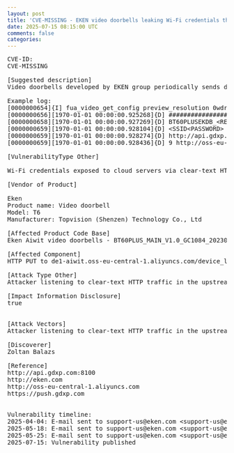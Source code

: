 ```yaml
---           
layout: post
title: 'CVE-MISSING - EKEN video doorbells leaking Wi-Fi credentials through HTTP to cloud servers'
date: 2025-07-15 08:15:00 UTC
comments: false
categories:  
---
```


<pre>
CVE-ID:
CVE-MISSING

[Suggested description]
Video doorbells developed by EKEN group periodically sends debug logs to the EKEN cloud servers. These debug logs contain sensitive information like Wi-Fi SSID and credentials.

Example log: 
[0000000654]{I] fua_video_get_config preview_resolution 0wdr_mode 0 wifi_test_mode 0 
[0000000656][1970-01-01 00:00:00.925268]{D] ########################################### 
[0000000658][1970-01-01 00:00:00.927269]{D] BT60PLUSEKDB_&lt;REDACTED-&lt;REDACTED-&lt;REDACTED-&lt;REDACTED-&lt;REDACTED&gt;
[0000000659][1970-01-01 00:00:00.928104]{D] &lt;SSID&lt;PASSWORD&gt;
[0000000659][1970-01-01 00:00:00.928274]{D] http://api.gdxp.com:8100 https://push.gdxp.com 47.243.113.135:139963 [tcp]47.254.95.196:9007 47.243.228.110:102587 47.107.28.145:17051 
[0000000659][1970-01-01 00:00:00.928436]{D] 9 http://oss-eu-central-1.aliyuncs.com de1-aiwit

[VulnerabilityType Other]

Wi-Fi credentials exposed to cloud servers via clear-text HTTP

[Vendor of Product]

Eken
Product name: Video doorbell
Model: T6
Manufacturer: Topvision (Shenzen) Technology Co., Ltd

[Affected Product Code Base]
Eken Aiwit video doorbells - BT60PLUS_MAIN_V1.0_GC1084_20230531

[Affected Component]
HTTP PUT to de1-aiwit.oss-eu-central-1.aliyuncs.com/device_log/&lt;date/&lt;camera_id

[Attack Type Other]
Attacker listening to clear-text HTTP traffic in the upstream

[Impact Information Disclosure]&nbsp;
true


[Attack Vectors]
Attacker listening to clear-text HTTP traffic in the upstream

[Discoverer]
Zoltan Balazs

[Reference]
http://api.gdxp.com:8100
http://eken.com
http://oss-eu-central-1.aliyuncs.com
https://push.gdxp.com


Vulnerability timeline: 
2025-04-04: E-mail sent to support-us@eken.com &lt;support-us@eken.com&gt;, no reply received.
2025-05-18: E-mail sent to support-us@eken.com &lt;support-us@eken.com&gt;, no reply received.
2025-05-25: E-mail sent to support-us@eken.com &lt;support-us@eken.com&gt;, no reply received.
2025-07-15: Vulnerability published
  </pre&gt;

